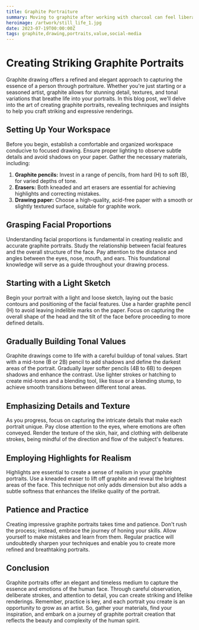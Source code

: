 ```yaml
---
title: Graphite Portraiture
summary: Moving to graphite after working with charcoal can feel liberating. As a material you have quick access to so many different hardnesses and lead holders make sharpening a breeze...
heroimage: /artwork/still_life_1.jpg
date: 2023-07-19T00:00:00Z
tags: graphite,drawing,portraits,value,social-media
---
```


# Creating Striking Graphite Portraits

Graphite drawing offers a refined and elegant approach to capturing the essence of a person through portraiture. Whether you're just starting or a seasoned artist, graphite allows for stunning detail, textures, and tonal variations that breathe life into your portraits. In this blog post, we'll delve into the art of creating graphite portraits, revealing techniques and insights to help you craft striking and expressive renderings.

## Setting Up Your Workspace

Before you begin, establish a comfortable and organized workspace conducive to focused drawing. Ensure proper lighting to observe subtle details and avoid shadows on your paper. Gather the necessary materials, including:

1. **Graphite pencils:** Invest in a range of pencils, from hard (H) to soft (B), for varied depths of tone.
2. **Erasers:** Both kneaded and art erasers are essential for achieving highlights and correcting mistakes.
3. **Drawing paper:** Choose a high-quality, acid-free paper with a smooth or slightly textured surface, suitable for graphite work.

## Grasping Facial Proportions

Understanding facial proportions is fundamental in creating realistic and accurate graphite portraits. Study the relationship between facial features and the overall structure of the face. Pay attention to the distance and angles between the eyes, nose, mouth, and ears. This foundational knowledge will serve as a guide throughout your drawing process.

## Starting with a Light Sketch

Begin your portrait with a light and loose sketch, laying out the basic contours and positioning of the facial features. Use a harder graphite pencil (H) to avoid leaving indelible marks on the paper. Focus on capturing the overall shape of the head and the tilt of the face before proceeding to more defined details.

## Gradually Building Tonal Values

Graphite drawings come to life with a careful buildup of tonal values. Start with a mid-tone (B or 2B) pencil to add shadows and define the darkest areas of the portrait. Gradually layer softer pencils (4B to 6B) to deepen shadows and enhance the contrast. Use lighter strokes or hatching to create mid-tones and a blending tool, like tissue or a blending stump, to achieve smooth transitions between different tonal areas.

## Emphasizing Details and Texture

As you progress, focus on capturing the intricate details that make each portrait unique. Pay close attention to the eyes, where emotions are often conveyed. Render the texture of the skin, hair, and clothing with deliberate strokes, being mindful of the direction and flow of the subject's features.

## Employing Highlights for Realism

Highlights are essential to create a sense of realism in your graphite portraits. Use a kneaded eraser to lift off graphite and reveal the brightest areas of the face. This technique not only adds dimension but also adds a subtle softness that enhances the lifelike quality of the portrait.

## Patience and Practice

Creating impressive graphite portraits takes time and patience. Don't rush the process; instead, embrace the journey of honing your skills. Allow yourself to make mistakes and learn from them. Regular practice will undoubtedly sharpen your techniques and enable you to create more refined and breathtaking portraits.

## Conclusion

Graphite portraits offer an elegant and timeless medium to capture the essence and emotions of the human face. Through careful observation, deliberate strokes, and attention to detail, you can create striking and lifelike renderings. Remember, practice is key, and each portrait you create is an opportunity to grow as an artist. So, gather your materials, find your inspiration, and embark on a journey of graphite portrait creation that reflects the beauty and complexity of the human spirit.
